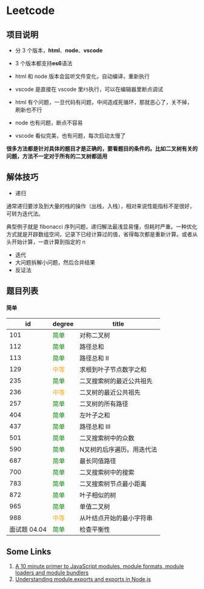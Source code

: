 # Leetcode

## 项目说明

- 分 3 个版本，**html**、**node**、**vscode**

- 3 个版本都支持**es6**语法

- html 和 node 版本会监听文件变化，自动编译，重新执行

- vscode 是直接在 vscode 里`F5`执行，可以在编辑器里断点调试

- html 有个问题，一旦代码有问题，中间造成死循环，那就恶心了，关不掉，刷新也不行

- node 也有问题，断点不容易

- vscode 看似完美，也有问题，每次启动太慢了

**很多方法都是针对具体的题目才是正确的，要看题目的条件的。比如二叉树有关的问题，方法不一定对于所有的二叉树都适用**

## 解体技巧

- 递归

通常递归要涉及到大量的栈的操作（出栈，入栈），相对来说性能指标不是很好，可转为迭代法。

典型例子就是 fibonacci 序列问题，递归解法最浅显易懂，但耗时严重。一种优化方式就是开辟数组空间，记录下已经计算过的值，省得每次都是重新计算。或者从头开始计算，一直计算到指定的 n

- 迭代
- 大问题拆解小问题，然后合并结果
- 反证法

## 题目列表

#### 简单

| id           | degree                           | title                     |
| ------------ | -------------------------------- | ------------------------- |
| 101          | <font color="green">简单</font>  | 对称二叉树                |
| 112          | <font color="green">简单</font>  | 路径总和                  |
| 113          | <font color="green">简单</font>  | 路径总和 II               |
| 129          | <font color="orange">中等</font> | 求根到叶子节点数字之和    |
| 235          | <font color="green">简单</font>  | 二叉搜索树的最近公共祖先  |
| 236          | <font color="orange">中等</font> | 二叉树的最近公共祖先      |
| 257          | <font color="green">简单</font>  | 二叉树的所有路径          |
| 404          | <font color="green">简单</font>  | 左叶子之和                |
| 437          | <font color="green">简单</font>  | 路径总和 III              |
| 501          | <font color="green">简单</font>  | 二叉搜索树中的众数        |
| 590          | <font color="green">简单</font>  | N叉树的后序遍历。用迭代法 |
| 687          | <font color="green">简单</font>  | 最长同值路径              |
| 700          | <font color="green">简单</font>  | 二叉搜索树中的搜索        |
| 783          | <font color="green">简单</font>  | 二叉搜索树节点最小距离    |
| 872          | <font color="green">简单</font>  | 叶子相似的树              |
| 965          | <font color="green">简单</font>  | 单值二叉树                |
| 988          | <font color="orange">中等</font> | 从叶结点开始的最小字符串  |
| 面试题 04.04 | <font color="green">简单</font>  | 检查平衡性                |



## Some Links
1. [A 10 minute primer to JavaScript modules, module formats, module loaders and module bundlers](https://www.jvandemo.com/a-10-minute-primer-to-javascript-modules-module-formats-module-loaders-and-module-bundlers/)
2. [Understanding module.exports and exports in Node.js](https://www.sitepoint.com/understanding-module-exports-exports-node-js/)